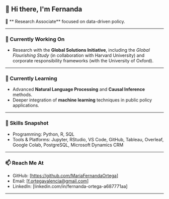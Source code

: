 

## 👋 Hi there, I'm Fernanda

🔬 ** Research Associate** focused on data-driven policy.


---

### 🔭 Currently Working On

* Research with the **Global Solutions Initiative**, including the *Global Flourishing Study* (in collaboration with Harvard University) and corporate responsibility frameworks (with the University of Oxford).

---

### 🌱 Currently Learning

* Advanced **Natural Language Processing** and **Causal Inference** methods.
* Deeper integration of **machine learning** techniques in public policy applications.


---
### 🧠 Skills Snapshot

* Programming: Python, R, SQL
* Tools & Platforms: Jupyter, RStudio, VS Code, GitHub, Tableau, Overleaf, Google Colab,  PostgreSQL, Microsoft Dynamics CRM

---



### 📫 Reach Me At

* GitHub: \[https://github.com/MariaFernandaOrtega]
* Email: \[[f.ortegavalencia@gmail.com](mailto:f.ortegavalencia@gmail.com)]
* LinkedIn: \[linkedin.com/in/fernanda-ortega-a687771aa]

---
